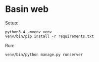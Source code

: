# Basin web

Setup:

    python3.4 -mvenv venv
    venv/bin/pip install -r requirements.txt

Run:

    venv/bin/python manage.py runserver
